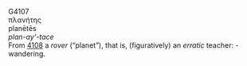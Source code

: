 <body>
  <p>G4107<br>  πλανήτης  <br> planētēs  <br><i>plan-ay‘-tace </i><br>From <a href="g4108.htm">4108</a>  a <i>rover</i> (“planet”), that is, (figuratively) an <i>erratic</i> teacher: - wandering.<br></p>
 </body>